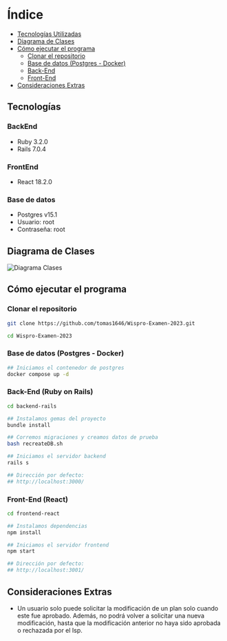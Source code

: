 # Índice

- [Tecnologías Utilizadas](#tecnologías)
- [Diagrama de Clases](#diagrama-de-clases)
- [Cómo ejecutar el programa](#cómo-ejecutar-el-programa)
  - [Clonar el repositorio](#clonar-el-repositorio)
  - [Base de datos (Postgres - Docker)](#base-de-datos-postgres---docker)
  - [Back-End](#back-end-ruby-on-rails)
  - [Front-End](#front-end-react)
- [Consideraciones Extras](#consideraciones-extras)

## Tecnologías

### BackEnd

- Ruby 3.2.0
- Rails 7.0.4

### FrontEnd

- React 18.2.0

### Base de datos

- Postgres v15.1
- Usuario: root
- Contraseña: root

## Diagrama de Clases

![Diagrama Clases](https://github.com/tomas1646/Juego-de-Cartas-Rails-Backend/blob/master/Diagrama%20Clases.png?raw=true)

## Cómo ejecutar el programa

### Clonar el repositorio

```bash
git clone https://github.com/tomas1646/Wispro-Examen-2023.git

cd Wispro-Examen-2023
```

### Base de datos (Postgres - Docker)

```bash
## Iniciamos el contenedor de postgres
docker compose up -d
```

### Back-End (Ruby on Rails)

```bash
cd backend-rails

## Instalamos gemas del proyecto
bundle install

## Corremos migraciones y creamos datos de prueba
bash recreateDB.sh

## Iniciamos el servidor backend
rails s

## Dirección por defecto:
## http://localhost:3000/
```

### Front-End (React)

```bash
cd frontend-react

## Instalamos dependencias
npm install

## Iniciamos el servidor frontend
npm start

## Dirección por defecto:
## http://localhost:3001/
```

## Consideraciones Extras

- Un usuario solo puede solicitar la modificación de un plan solo cuando este fue aprobado. Además, no podrá volver a solicitar una nueva modificación, hasta que la modificación anterior no haya sido aprobada o rechazada por el Isp.
